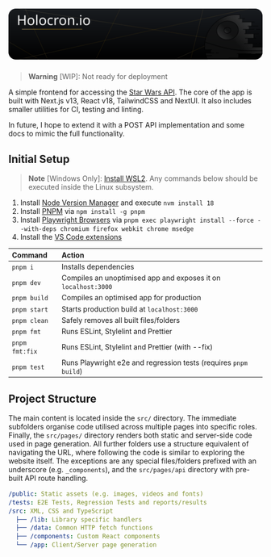 # ![Banner](./public/readme/banner.svg)

<!-- prettier-ignore -->
> **Warning**
> [WIP]: Not ready for deployment

A simple frontend for accessing the [Star Wars API](https://swapi.dev/). The core of the app is built with Next.js v13, React v18, TailwindCSS and NextUI. It also includes smaller utilities for CI, testing and linting.

In future, I hope to extend it with a POST API implementation and some docs to mimic the full functionality.

## Initial Setup

<!-- prettier-ignore -->
> **Note**
> [Windows Only]: [Install WSL2](https://learn.microsoft.com/en-gb/windows/wsl/install-manual). Any commands below should be executed inside the Linux subsystem.

1. Install [Node Version Manager](https://github.com/nvm-sh/nvm#installing-and-updating) and execute `nvm install 18`
2. Install [PNPM](https://pnpm.io/installation) via `npm install -g pnpm`
3. Install [Playwright Browsers](https://playwright.dev/docs/intro) via `pnpm exec playwright install --force --with-deps chromium firefox webkit chrome msedge`
4. Install the [VS Code extensions](.vscode/extensions.json)

| Command        | Action                                                           |
| :------------- | :--------------------------------------------------------------- |
| `pnpm i`       | Installs dependencies                                            |
| `pnpm dev`     | Compiles an unoptimised app and exposes it on `localhost:3000`   |
| `pnpm build`   | Compiles an optimised app for production                         |
| `pnpm start`   | Starts production build at `localhost:3000`                      |
| `pnpm clean`   | Safely removes all built files/folders                           |
| `pnpm fmt`     | Runs ESLint, Stylelint and Prettier                              |
| `pnpm fmt:fix` | Runs ESLint, Stylelint and Prettier (with --fix)                 |
| `pnpm test`    | Runs Playwright e2e and regression tests (requires `pnpm build`) |

## Project Structure

The main content is located inside the `src/` directory. The immediate subfolders organise code utilised across multiple pages into specific roles. Finally, the `src/pages/` directory renders both static and server-side code used in page generation. All further folders use a structure equivalent of navigating the URL, where following the code is similar to exploring the website itself. The exceptions are any special files/folders prefixed with an underscore (e.g. `_components`), and the `src/pages/api` directory with pre-built API route handling.

```yml
/public: Static assets (e.g. images, videos and fonts)
/tests: E2E Tests, Regression Tests and reports/results
/src: XML, CSS and TypeScript
  ├── /lib: Library specific handlers
  ├── /data: Common HTTP fetch functions
  ├── /components: Custom React components
  └── /app: Client/Server page generation
```
